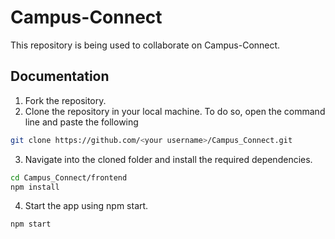
# Campus-Connect

This repository is being used to collaborate on Campus-Connect.




## Documentation

1. Fork the repository.
2. Clone the repository in your local machine. To do so, open the command line and paste the following
```bash
git clone https://github.com/<your username>/Campus_Connect.git
```
3. Navigate into the cloned folder and install the required dependencies.
```bash
cd Campus_Connect/frontend
npm install
```
4. Start the app using npm start.
```bash
npm start
```
